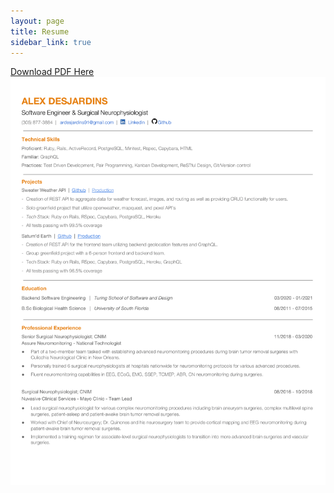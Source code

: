 ```yaml
---
layout: page
title: Resume
sidebar_link: true
---
```

<a href="/assets/files/resume-v5.pdf" download>Download PDF Here</a>
![Resume](/assets/images/resume-v5.png)
